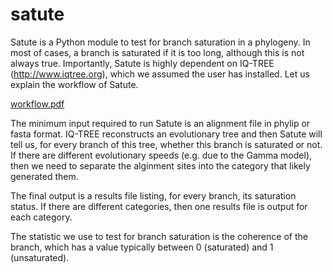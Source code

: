 # satute
Satute is a Python module to test for branch saturation in a phylogeny. In most of cases, a branch is saturated if it is too long, although this is not always true.
Importantly, Satute is highly dependent on IQ-TREE (http://www.iqtree.org), which we assumed the user has installed. Let us explain the workflow of Satute.

[workflow.pdf](https://github.com/cassiusma/satute/files/11662009/workflow.pdf)

The minimum input required to run Satute is an alignment file in phylip or fasta format. IQ-TREE reconstructs an evolutionary tree and then Satute will tell us, for every branch of this tree, whether this branch is saturated or not. If there are different evolutionary speeds (e.g. due to the Gamma model), then we need to separate the alginment sites into the category that likely generated them.

The final output is a results file listing, for every branch, its saturation status. If there are different categories, then one results file is output for each category.


The statistic we use to test for branch saturation is the coherence of the branch, which has a value typically between 0 (saturated) and 1 (unsaturated).


